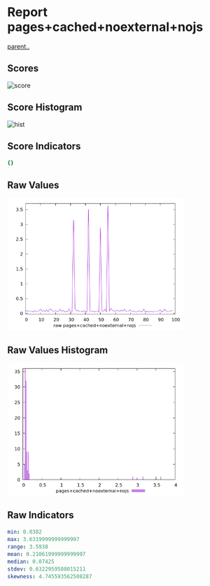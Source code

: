 # Report pages+cached+noexternal+nojs

[parent..](./..)  


## Scores

![score](./score.png)  

## Score Histogram

![hist](./hist.png)  

## Score Indicators

```yaml
{}

```

## Raw Values

![raw](./raw.png)  

## Raw Values Histogram

![raw hist](./raw_hist.png)  

## Raw Indicators

```yaml
min: 0.0382
max: 3.6319999999999997
range: 3.5938
mean: 0.21061999999999997
median: 0.07425
stdev: 0.6322959508015211
skewness: 4.745593562508287

```

<style>
  img {
    max-width: 80%;
  }
</style>
      
